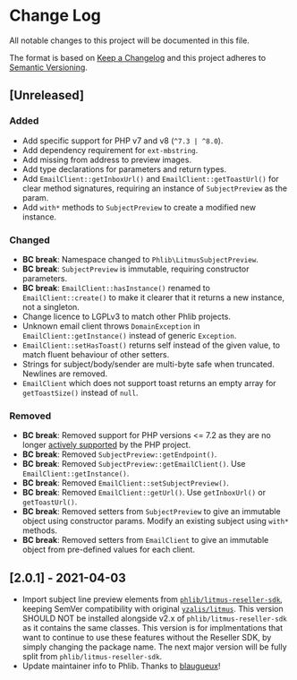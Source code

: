 # Change Log
All notable changes to this project will be documented in this file.

The format is based on [Keep a Changelog](http://keepachangelog.com/)
and this project adheres to [Semantic Versioning](http://semver.org/).

## [Unreleased]

### Added
- Add specific support for PHP v7 and v8 (`^7.3 | ^8.0`).
- Add dependency requirement for `ext-mbstring`.
- Add missing from address to preview images.
- Add type declarations for parameters and return types.
- Add `EmailClient::getInboxUrl()` and `EmailClient::getToastUrl()` for clear
  method signatures, requiring an instance of `SubjectPreview` as the param.
- Add `with*` methods to `SubjectPreview` to create a modified new instance.
### Changed
- **BC break**: Namespace changed to `Phlib\LitmusSubjectPreview`.
- **BC break**: `SubjectPreview` is immutable, requiring constructor parameters.
- **BC break**: `EmailClient::hasInstance()` renamed to `EmailClient::create()` 
  to make it clearer that it returns a new instance, not a singleton.
- Change licence to LGPLv3 to match other Phlib projects.
- Unknown email client throws `DomainException` in
  `EmailClient::getInstance()` instead of generic `Exception`.
- `EmailClient::setHasToast()` returns self instead of the given value, to
  match fluent behaviour of other setters.
- Strings for subject/body/sender are multi-byte safe when truncated.
  Newlines are removed.
- `EmailClient` which does not support toast returns an empty array for 
  `getToastSize()` instead of `null`.
### Removed
- **BC break**: Removed support for PHP versions <= 7.2 as they are no longer
  [actively supported](https://php.net/supported-versions.php)
  by the PHP project.
- **BC break**: Removed `SubjectPreview::getEndpoint()`.
- **BC break**: Removed `SubjectPreview::getEmailClient()`.
  Use `EmailClient::getInstance()`.
- **BC break**: Removed `EmailClient::setSubjectPreview()`.
- **BC break**: Removed `EmailClient::getUrl()`.
  Use `getInboxUrl()` or `getToastUrl()`.
- **BC break**: Removed setters from `SubjectPreview` to give an immutable 
  object using constructor params. Modify an existing subject using `with*` 
  methods.
- **BC break**: Removed setters from `EmailClient` to give an immutable object
  from pre-defined values for each client.

## [2.0.1] - 2021-04-03

- Import subject line preview elements from
  [`phlib/litmus-reseller-sdk`](https://github.com/phlib/litmus-reseller-sdk),
  keeping SemVer compatibility with original
  [`yzalis/litmus`](https://packagist.org/packages/yzalis/litmus).
  This version SHOULD NOT be installed alongside v2.x of
  `phlib/litmus-reseller-sdk` as it contains the same classes.
  This version is for implmentations that want to continue to use these
  features without the Reseller SDK, by simply changing the package name.
  The next major version will be fully split from `phlib/litmus-reseller-sdk`.
- Update maintainer info to Phlib.
  Thanks to [blaugueux](https://github.com/blaugueux)!
